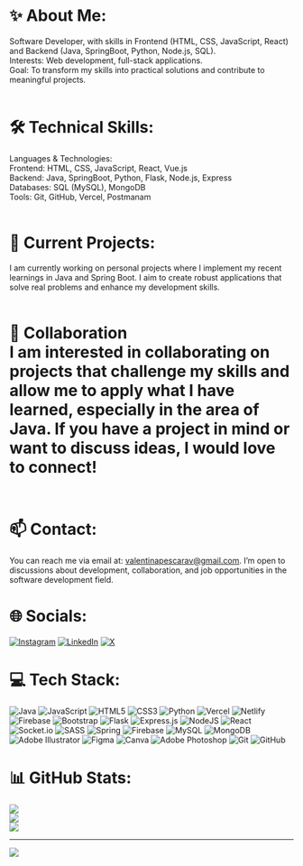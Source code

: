 # ✨ About Me: <br>
Software Developer, with skills in Frontend (HTML, CSS, JavaScript, React) and Backend (Java, SpringBoot, Python, Node.js, SQL).<br>Interests: Web development, full-stack applications.<br>Goal: To transform my skills into practical solutions and contribute to meaningful projects.<br><br> 
# 🛠️ Technical Skills: <br>
Languages & Technologies:<br>Frontend: HTML, CSS, JavaScript, React, Vue.js<br>Backend: Java, SpringBoot, Python, Flask, Node.js, Express<br>Databases: SQL (MySQL), MongoDB<br>Tools: Git, GitHub, Vercel, Postmanam <br><br> 
# 🌱 Current Projects: <br>
I am currently working on personal projects where I implement my recent learnings in Java and Spring Boot. I aim to create robust applications that solve real problems and enhance my development skills.<br><br>
# 🤝 Collaboration<br>I am interested in collaborating on projects that challenge my skills and allow me to apply what I have learned, especially in the area of Java. If you have a project in mind or want to discuss ideas, I would love to connect!<br><br>
# 📫 Contact: <br>
You can reach me via email at: valentinapescarav@gmail.com. I’m open to discussions about development, collaboration, and job opportunities in the software development field.<br>

# 🌐 Socials:
[![Instagram](https://img.shields.io/badge/Instagram-%23E4405F.svg?logo=Instagram&logoColor=white)](https://instagram.com/valentinapescarav) [![LinkedIn](https://img.shields.io/badge/LinkedIn-%230077B5.svg?logo=linkedin&logoColor=white)](https://linkedin.com/in/avalentinavargas) [![X](https://img.shields.io/badge/X-black.svg?logo=X&logoColor=white)](https://x.com/devvalentech) 

# 💻 Tech Stack:
![Java](https://img.shields.io/badge/java-%23ED8B00.svg?style=for-the-badge&logo=openjdk&logoColor=white) ![JavaScript](https://img.shields.io/badge/javascript-%23323330.svg?style=for-the-badge&logo=javascript&logoColor=%23F7DF1E) ![HTML5](https://img.shields.io/badge/html5-%23E34F26.svg?style=for-the-badge&logo=html5&logoColor=white) ![CSS3](https://img.shields.io/badge/css3-%231572B6.svg?style=for-the-badge&logo=css3&logoColor=white) ![Python](https://img.shields.io/badge/python-3670A0?style=for-the-badge&logo=python&logoColor=ffdd54) ![Vercel](https://img.shields.io/badge/vercel-%23000000.svg?style=for-the-badge&logo=vercel&logoColor=white) ![Netlify](https://img.shields.io/badge/netlify-%23000000.svg?style=for-the-badge&logo=netlify&logoColor=#00C7B7) ![Firebase](https://img.shields.io/badge/firebase-%23039BE5.svg?style=for-the-badge&logo=firebase) ![Bootstrap](https://img.shields.io/badge/bootstrap-%238511FA.svg?style=for-the-badge&logo=bootstrap&logoColor=white) ![Flask](https://img.shields.io/badge/flask-%23000.svg?style=for-the-badge&logo=flask&logoColor=white) ![Express.js](https://img.shields.io/badge/express.js-%23404d59.svg?style=for-the-badge&logo=express&logoColor=%2361DAFB) ![NodeJS](https://img.shields.io/badge/node.js-6DA55F?style=for-the-badge&logo=node.js&logoColor=white) ![React](https://img.shields.io/badge/react-%2320232a.svg?style=for-the-badge&logo=react&logoColor=%2361DAFB) ![Socket.io](https://img.shields.io/badge/Socket.io-black?style=for-the-badge&logo=socket.io&badgeColor=010101) ![SASS](https://img.shields.io/badge/SASS-hotpink.svg?style=for-the-badge&logo=SASS&logoColor=white) ![Spring](https://img.shields.io/badge/spring-%236DB33F.svg?style=for-the-badge&logo=spring&logoColor=white) ![Firebase](https://img.shields.io/badge/firebase-a08021?style=for-the-badge&logo=firebase&logoColor=ffcd34) ![MySQL](https://img.shields.io/badge/mysql-4479A1.svg?style=for-the-badge&logo=mysql&logoColor=white) ![MongoDB](https://img.shields.io/badge/MongoDB-%234ea94b.svg?style=for-the-badge&logo=mongodb&logoColor=white) ![Adobe Illustrator](https://img.shields.io/badge/adobe%20illustrator-%23FF9A00.svg?style=for-the-badge&logo=adobe%20illustrator&logoColor=white) ![Figma](https://img.shields.io/badge/figma-%23F24E1E.svg?style=for-the-badge&logo=figma&logoColor=white) ![Canva](https://img.shields.io/badge/Canva-%2300C4CC.svg?style=for-the-badge&logo=Canva&logoColor=white) ![Adobe Photoshop](https://img.shields.io/badge/adobe%20photoshop-%2331A8FF.svg?style=for-the-badge&logo=adobe%20photoshop&logoColor=white) ![Git](https://img.shields.io/badge/git-%23F05033.svg?style=for-the-badge&logo=git&logoColor=white) ![GitHub](https://img.shields.io/badge/github-%23121011.svg?style=for-the-badge&logo=github&logoColor=white)
# 📊 GitHub Stats:
![](https://github-readme-stats.vercel.app/api?username=valentinavargasp&theme=dracula&hide_border=true&include_all_commits=false&count_private=false)<br/>
![](https://github-readme-streak-stats.herokuapp.com/?user=valentinavargasp&theme=dracula&hide_border=true)<br/>
![](https://github-readme-stats.vercel.app/api/top-langs/?username=valentinavargasp&theme=dracula&hide_border=true&include_all_commits=false&count_private=false&layout=compact)

---
[![](https://visitcount.itsvg.in/api?id=valentinavargasp&icon=2&color=0)](https://visitcount.itsvg.in)

